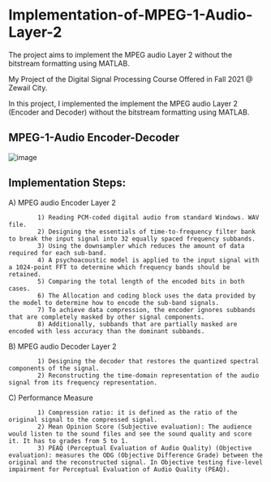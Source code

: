 # Implementation-of-MPEG-1-Audio-Layer-2
The project aims to implement the MPEG audio Layer 2 without the bitstream formatting using MATLAB.

My Project of the Digital Signal Processing Course Offered in Fall 2021 @ Zewail City.

In this project, I implemented the implement the MPEG audio Layer 2 (Encoder and Decoder) without the bitstream formatting using MATLAB.


## MPEG-1-Audio Encoder-Decoder <a name="MPEG-1-Audio Encoder-Decoder"></a>
![image](https://user-images.githubusercontent.com/58476343/220171522-e007785d-f6a8-44cd-9686-2338bf77839a.png)

## Implementation Steps:

A) MPEG audio Encoder Layer 2

            1) Reading PCM-coded digital audio from standard Windows. WAV file.
            2) Designing the essentials of time-to-frequency filter bank to break the input signal into 32 equally spaced frequency subbands.
            3) Using the downsampler which reduces the amount of data required for each sub-band. 
            4) A psychoacoustic model is applied to the input signal with a 1024-point FFT to determine which frequency bands should be retained. 
            5) Comparing the total length of the encoded bits in both cases. 
            6) The Allocation and coding block uses the data provided by the model to determine how to encode the sub-band signals. 
            7) To achieve data compression, the encoder ignores subbands that are completely masked by other signal components.
            8) Additionally, subbands that are partially masked are encoded with less accuracy than the dominant subbands.

B) MPEG audio Decoder Layer 2

            1) Designing the decoder that restores the quantized spectral components of the signal.
            2) Reconstructing the time-domain representation of the audio signal from its frequency representation.
            
C) Performance Measure

            1) Compression ratio: it is defined as the ratio of the original signal to the compressed signal.
            2) Mean Opinion Score (Subjective evaluation): The audience would listen to the sound files and see the sound quality and score it. It has to grades from 5 to 1. 
            3) PEAQ (Perceptual Evaluation of Audio Quality) (Objective evaluation): measures the ODG (Objective Difference Grade) between the original and the reconstructed signal. In Objective testing five-level impairment for Perceptual Evaluation of Audio Quality (PEAQ).
